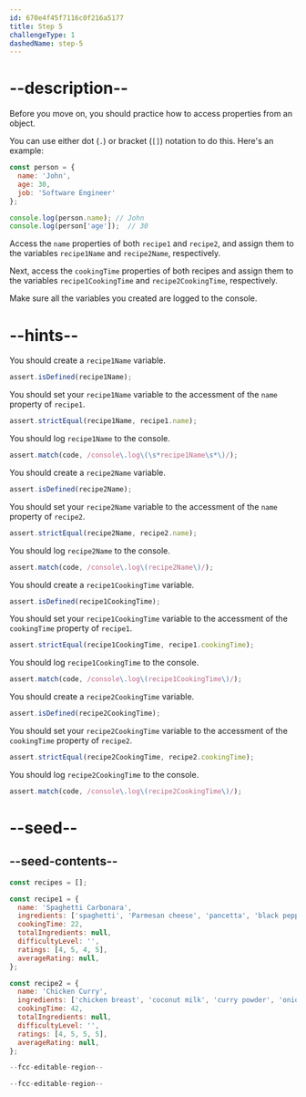 ```yaml
---
id: 670e4f45f7116c0f216a5177
title: Step 5
challengeType: 1
dashedName: step-5
---
```


# --description--

Before you move on, you should practice how to access properties from an object.

You can use either dot (`.`) or bracket (`[]`) notation to do this. Here's an example:

```js
const person = {
  name: 'John',
  age: 30,
  job: 'Software Engineer'
};

console.log(person.name); // John
console.log(person['age']);  // 30
```

Access the `name` properties of both `recipe1` and `recipe2`, and assign them to the variables `recipe1Name` and `recipe2Name`, respectively.

Next, access the `cookingTime` properties of both recipes and assign them to the variables `recipe1CookingTime` and `recipe2CookingTime`, respectively.

Make sure all the variables you created are logged to the console.

# --hints--

You should create a `recipe1Name` variable.

```js
assert.isDefined(recipe1Name);
```

You should set your `recipe1Name` variable to the accessment of the `name` property of `recipe1`.

```js
assert.strictEqual(recipe1Name, recipe1.name);
```

You should log `recipe1Name` to the console.

```js
assert.match(code, /console\.log\(\s*recipe1Name\s*\)/);
```

You should create a `recipe2Name` variable.

```js
assert.isDefined(recipe2Name);
```

You should set your `recipe2Name` variable to the accessment of the `name` property of `recipe2`.

```js
assert.strictEqual(recipe2Name, recipe2.name);
```

You should log `recipe2Name` to the console.

```js
assert.match(code, /console\.log\(recipe2Name\)/);
```

You should create a `recipe1CookingTime` variable.

```js
assert.isDefined(recipe1CookingTime);
```

You should set your `recipe1CookingTime` variable to the accessment of the `cookingTime` property of `recipe1`.

```js
assert.strictEqual(recipe1CookingTime, recipe1.cookingTime);
```

You should log `recipe1CookingTime` to the console.

```js
assert.match(code, /console\.log\(recipe1CookingTime\)/);
```

You should create a `recipe2CookingTime` variable.

```js
assert.isDefined(recipe2CookingTime);
```

You should set your `recipe2CookingTime` variable to the accessment of the `cookingTime` property of `recipe2`.

```js
assert.strictEqual(recipe2CookingTime, recipe2.cookingTime);
```

You should log `recipe2CookingTime` to the console.

```js
assert.match(code, /console\.log\(recipe2CookingTime\)/);
```

# --seed--

## --seed-contents--

```js
const recipes = [];

const recipe1 = {
  name: 'Spaghetti Carbonara',
  ingredients: ['spaghetti', 'Parmesan cheese', 'pancetta', 'black pepper'],
  cookingTime: 22,
  totalIngredients: null,
  difficultyLevel: '',
  ratings: [4, 5, 4, 5],
  averageRating: null,
};

const recipe2 = {
  name: 'Chicken Curry',
  ingredients: ['chicken breast', 'coconut milk', 'curry powder', 'onion', 'garlic'],
  cookingTime: 42,
  totalIngredients: null,
  difficultyLevel: '',
  ratings: [4, 5, 5, 5],
  averageRating: null,
};

--fcc-editable-region--

--fcc-editable-region--
```
